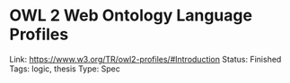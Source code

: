 # OWL 2 Web Ontology Language Profiles

Link: https://www.w3.org/TR/owl2-profiles/#Introduction
Status: Finished
Tags: logic, thesis
Type: Spec
